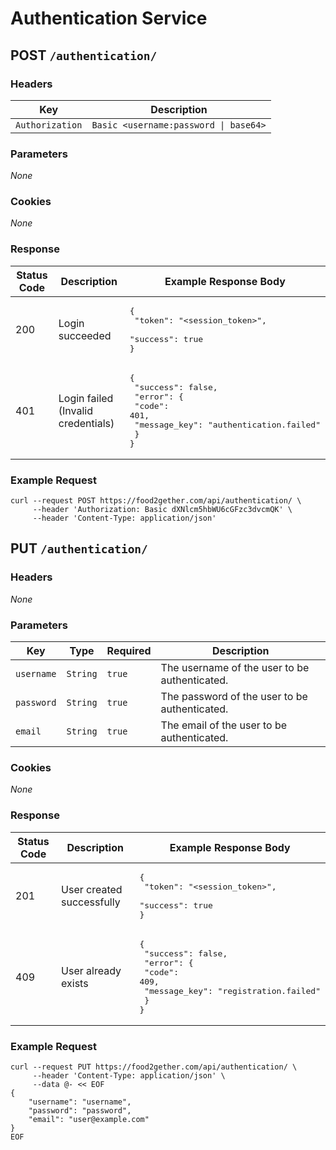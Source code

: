 # Authentication Service

## POST `/authentication/`

### Headers
| Key             | Description                           |
|-----------------|---------------------------------------|
| `Authorization` | `Basic <username:password \| base64>` |

### Parameters
_None_

### Cookies
_None_

### Response
| Status Code | Description                        | Example Response Body                                                                                                                         |
|-------------|------------------------------------|-----------------------------------------------------------------------------------------------------------------------------------------------|
| 200         | Login succeeded                    | <pre lang="json">{<br>  "token": "&lt;session_token&gt;",<br>  "success": true<br>}</pre>                                                     |
| 401         | Login failed (Invalid credentials) | <pre lang="json">{<br>  "success": false,<br>  "error": {<br>    "code": 401,<br>    "message_key": "authentication.failed"<br>  }<br>}</pre> |

### Example Request
```shell
curl --request POST https://food2gether.com/api/authentication/ \
     --header 'Authorization: Basic dXNlcm5hbWU6cGFzc3dvcmQK' \
     --header 'Content-Type: application/json'
```

## PUT `/authentication/`

### Headers
_None_

### Parameters
| Key        | Type     | Required | Description                                   |
|------------|----------|----------|-----------------------------------------------|
| `username` | `String` | `true`   | The username of the user to be authenticated. |
| `password` | `String` | `true`   | The password of the user to be authenticated. |
| `email`    | `String` | `true`   | The email of the user to be authenticated.    |


### Cookies
_None_

### Response
| Status Code | Description               | Example Response Body                                                                                                                       |
|-------------|---------------------------|---------------------------------------------------------------------------------------------------------------------------------------------|
| 201         | User created successfully | <pre lang="json">{<br>  "token": "&lt;session_token&gt;",<br>  "success": true<br>}</pre>                                                   |
| 409         | User already exists       | <pre lang="json">{<br>  "success": false,<br>  "error": {<br>    "code": 409,<br>    "message_key": "registration.failed"<br>  }<br>}</pre> |

### Example Request
```shell
curl --request PUT https://food2gether.com/api/authentication/ \
     --header 'Content-Type: application/json' \
     --data @- << EOF
{
    "username": "username",
    "password": "password",
    "email": "user@example.com"
}
EOF
```